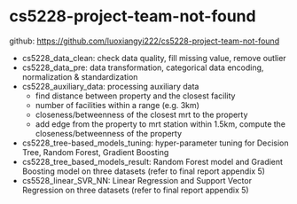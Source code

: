 # cs5228-project-team-not-found
github: https://github.com/luoxiangyi222/cs5228-project-team-not-found

- cs5228_data_clean: check data quality, fill missing value, remove outlier
- cs5228_data_pre: data transformation, categorical data encoding, normalization & standardization
- cs5228_auxiliary_data: processing auxiliary data
  - find distance between property and the closest facility
  - number of facilities within a range (e.g. 3km)
  - closeness/betweenness of the closest mrt to the property
  - add edge from the property to mrt station within 1.5km, compute the closeness/betweenness of the property 
- cs5228_tree-based_models_tuning: hyper-parameter tuning for Decision Tree, Random Forest, Gradient Boosting
- cs5228_tree_based_models_result: Random Forest model and Gradient Boosting model on three datasets (refer to final report appendix 5)
- cs5528_linear_SVR_NN: Linear Regression and Support Vector Regression on three datasets (refer to final report appendix 5)
